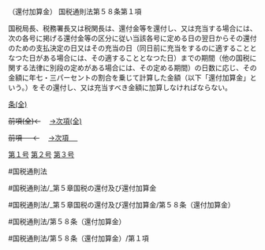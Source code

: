 （還付加算金）
国税通則法第５８条第１項

国税局長、税務署長又は税関長は、還付金等を還付し、又は充当する場合には、次の各号に掲げる還付金等の区分に従い当該各号に定める日の翌日からその還付のための支払決定の日又はその充当の日（同日前に充当をするのに適することとなつた日がある場合には、その適することとなつた日）までの期間（他の国税に関する法律に別段の定めがある場合には、その定める期間）の日数に応じ、その金額に年七・三パーセントの割合を乗じて計算した金額（以下「還付加算金」という。）をその還付し、又は充当すべき金額に加算しなければならない。

[条(全)](国税通則法＿＿＿＿＿第５８条_.md)

~~前項(全)←~~　  [→次項(全)](国税通則法＿＿＿＿＿第５８条第２項_.md)

~~前項 　 ←~~　  [→次項 　 ](国税通則法＿＿＿＿＿第５８条第２項.md)

[第１号](国税通則法＿＿＿＿＿第５８条第１項第１号.md)  [第２号](国税通則法＿＿＿＿＿第５８条第１項第２号.md)  [第３号](国税通則法＿＿＿＿＿第５８条第１項第３号.md)  

#国税通則法

#国税通則法/_第５章国税の還付及び還付加算金

#国税通則法/_第５章国税の還付及び還付加算金/第５８条（還付加算金）

#国税通則法/第５８条（還付加算金）

#国税通則法/第５８条（還付加算金）/第１項

